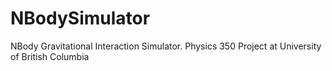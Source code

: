 # NBodySimulator
NBody Gravitational Interaction Simulator. Physics 350 Project at University of British Columbia

